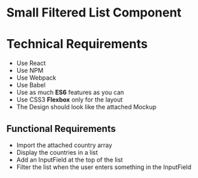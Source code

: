 # Small Filtered List Component
#
# Technical Requirements
- Use React
- Use NPM
- Use Webpack
- Use Babel
- Use as much **ES6** features as you can
- Use CSS3 **Flexbox** only for the layout
- The Design should look like the attached Mockup

## Functional Requirements
- Import the attached country array
- Display the countries in a list
- Add an InputField at the top of the list
- Filter the list when the user enters something in the InputField